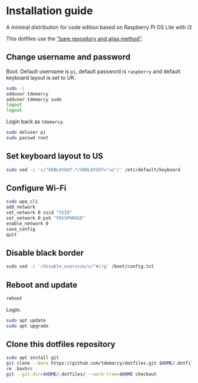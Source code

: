 # Installation guide
A minimal distribution for code edition based on Raspberry Pi OS Lite with i3

This dotfiles use the ["bare repository and alias method"](https://wiki.archlinux.org/index.php/Dotfiles).

## Change username and password
Boot. Default username is `pi`, default password is `raspberry` and default keyboard layout is set to UK.

```sh
sudo -i
adduser tdemarcy
adduser tdemarcy sudo
logout
logout
```
Login back as `tdemarcy`.

```sh
sudo deluser pi
sudo passwd root
```

## Set keyboard layout to US
```sh
sudo sed -i 's/^XKBLAYOUT.*/XKBLAYOUT="us"/' /etc/default/keyboard
```

## Configure Wi-Fi
```sh
sudo wpa_cli
add_network
set_network 0 ssid "SSID"
set_network 0 psk "PASSPHRASE"
enable_network 0
save_config
quit
```

## Disable black border
```sh
sudo sed -i '/disable_overscan/s/^#//g' /boot/config.txt
```

## Reboot and update
```sh
reboot
```
Login.

```sh
sudo apt update
sudo apt upgrade
```

## Clone this dotfiles repository
```sh
sudo apt install git
git clone --bare https://github.com/tdemarcy/dotfiles.git $HOME/.dotfiles
rm .bashrc
git --git-dir=$HOME/.dotfiles/ --work-tree=$HOME checkout
```
